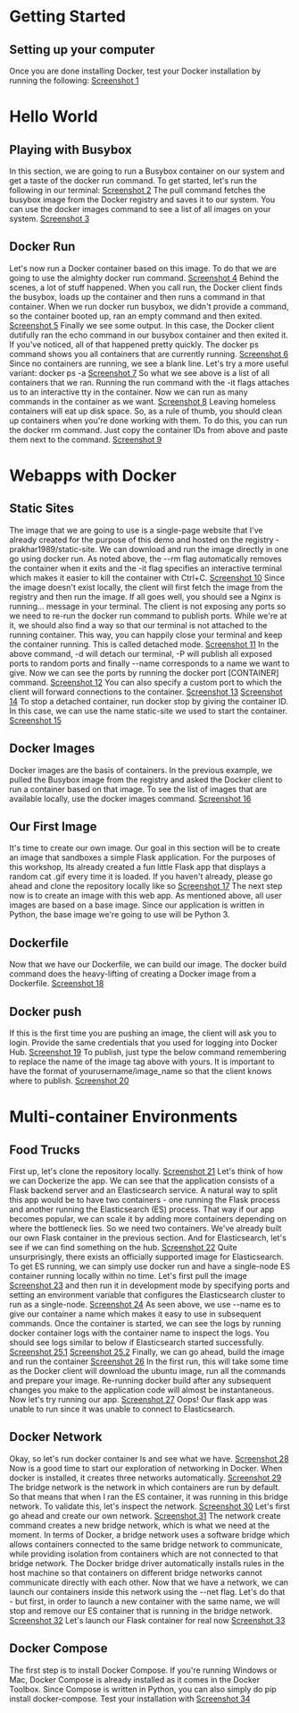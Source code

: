 <h1>Getting Started</h1>
<h2>Setting up your computer</h2>
Once you are done installing Docker, test your Docker installation by running the following: <a href="screenshots/1.png">Screenshot 1</a>

<h1>Hello World</h1>
<h2>Playing with Busybox</h2>
In this section, we are going to run a Busybox container on our system and get a taste of the docker run command. To get started, let's run the following in our terminal: <a href="screenshots/2.png">Screenshot 2</a> The pull command fetches the busybox image from the Docker registry and saves it to our system. You can use the docker images command to see a list of all images on your system. <a href="screenshots/3.png">Screenshot 3</a>
<h2>Docker Run</h2>
Let's now run a Docker container based on this image. To do that we are going to use the almighty docker run command. <a href="screenshots/4.png">Screenshot 4</a> Behind the scenes, a lot of stuff happened. When you call run, the Docker client finds the busybox, loads up the container and then runs a command in that container. When we run docker run busybox, we didn't provide a command, so the container booted up, ran an empty command and then exited. <a href="screenshots/5.png">Screenshot 5</a> Finally we see some output. In this case, the Docker client dutifully ran the echo command in our busybox container and then exited it. If you've noticed, all of that happened pretty quickly. The docker ps command shows you all containers that are currently running. <a href="screenshots/6.png">Screenshot 6</a> Since no containers are running, we see a blank line. Let's try a more useful variant: docker ps -a <a href="screenshots/7.png">Screenshot 7</a> So what we see above is a list of all containers that we ran. Running the run command with the -it flags attaches us to an interactive tty in the container. Now we can run as many commands in the container as we want. <a href="screenshots/8.png">Screenshot 8</a> Leaving homeless containers will eat up disk space. So, as a rule of thumb, you should clean up containers when you're done working with them. To do this, you can run the docker rm command. Just copy the container IDs from above and paste them next to the command. <a href="screenshots/9.png">Screenshot 9</a> 

<h1>Webapps with Docker</h1>
<h2>Static Sites</h2>
The image that we are going to use is a single-page website that I've already created for the purpose of this demo and hosted on the registry - prakhar1989/static-site. We can download and run the image directly in one go using docker run. As noted above, the --rm flag automatically removes the container when it exits and the -it flag specifies an interactive terminal which makes it easier to kill the container with Ctrl+C. <a href="screenshots/10.png">Screenshot 10</a> Since the image doesn't exist locally, the client will first fetch the image from the registry and then run the image. If all goes well, you should see a Nginx is running... message in your terminal. The client is not exposing any ports so we need to re-run the docker run command to publish ports. While we're at it, we should also find a way so that our terminal is not attached to the running container. This way, you can happily close your terminal and keep the container running. This is called detached mode. <a href="screenshots/11.png">Screenshot 11</a> In the above command, -d will detach our terminal, -P will publish all exposed ports to random ports and finally --name corresponds to a name we want to give. Now we can see the ports by running the docker port [CONTAINER] command. <a href="screenshots/12.png">Screenshot 12</a> You can also specify a custom port to which the client will forward connections to the container. <a href="screenshots/13.png">Screenshot 13</a> <a href="screenshots/14.png">Screenshot 14</a> To stop a detached container, run docker stop by giving the container ID. In this case, we can use the name static-site we used to start the container. <a href="screenshots/15.png">Screenshot 15</a> 
<h2>Docker Images</h2>
Docker images are the basis of containers. In the previous example, we pulled the Busybox image from the registry and asked the Docker client to run a container based on that image. To see the list of images that are available locally, use the docker images command. <a href="screenshots/16.png">Screenshot 16</a> 
<h2>Our First Image</h2>
It's time to create our own image. Our goal in this section will be to create an image that sandboxes a simple Flask application. For the purposes of this workshop, Its already created a fun little Flask app that displays a random cat .gif every time it is loaded. If you haven't already, please go ahead and clone the repository locally like so  <a href="screenshots/17.png">Screenshot 17</a> The next step now is to create an image with this web app. As mentioned above, all user images are based on a base image. Since our application is written in Python, the base image we're going to use will be Python 3.
<h2>Dockerfile</h2>
Now that we have our Dockerfile, we can build our image. The docker build command does the heavy-lifting of creating a Docker image from a Dockerfile. <a href="screenshots/18.png">Screenshot 18</a>
<h2>Docker push</h2>
If this is the first time you are pushing an image, the client will ask you to login. Provide the same credentials that you used for logging into Docker Hub. <a href="screenshots/19.png">Screenshot 19</a> To publish, just type the below command remembering to replace the name of the image tag above with yours. It is important to have the format of yourusername/image_name so that the client knows where to publish. <a href="screenshots/20.png">Screenshot 20</a> 

<h1>Multi-container Environments</h1>
<h2>Food Trucks</h2>
First up, let's clone the repository locally. <a href="screenshots/21.png">Screenshot 21</a> Let's think of how we can Dockerize the app. We can see that the application consists of a Flask backend server and an Elasticsearch service. A natural way to split this app would be to have two containers - one running the Flask process and another running the Elasticsearch (ES) process. That way if our app becomes popular, we can scale it by adding more containers depending on where the bottleneck lies. So we need two containers. We've already built our own Flask container in the previous section. And for Elasticsearch, let's see if we can find something on the hub. <a href="screenshots/22.png">Screenshot 22</a> Quite unsurprisingly, there exists an officially supported image for Elasticsearch. To get ES running, we can simply use docker run and have a single-node ES container running locally within no time. Let's first pull the image <a href="screenshots/23.png">Screenshot 23</a> and then run it in development mode by specifying ports and setting an environment variable that configures the Elasticsearch cluster to run as a single-node. <a href="screenshots/24.png">Screenshot 24</a> As seen above, we use --name es to give our container a name which makes it easy to use in subsequent commands. Once the container is started, we can see the logs by running docker container logs with the container name to inspect the logs. You should see logs similar to below if Elasticsearch started successfully. <a href="screenshots/25.1.png">Screenshot 25.1</a> <a href="screenshots/25.2.png">Screenshot 25.2</a>
Finally, we can go ahead, build the image and run the container <a href="screenshots/26.png">Screenshot 26</a> In the first run, this will take some time as the Docker client will download the ubuntu image, run all the commands and prepare your image. Re-running docker build after any subsequent changes you make to the application code will almost be instantaneous. Now let's try running our app. <a href="screenshots/27.png">Screenshot 27</a> Oops! Our flask app was unable to run since it was unable to connect to Elasticsearch.
<h2>Docker Network</h2>
Okay, so let's run docker container ls and see what we have. <a href="screenshots/28.png">Screenshot 28</a> Now is a good time to start our exploration of networking in Docker. When docker is installed, it creates three networks automatically. <a href="screenshots/29.png">Screenshot 29</a> The bridge network is the network in which containers are run by default. So that means that when I ran the ES container, it was running in this bridge network. To validate this, let's inspect the network. <a href="screenshots/30.png">Screenshot 30</a> Let's first go ahead and create our own network. <a href="screenshots/31.png">Screenshot 31</a> The network create command creates a new bridge network, which is what we need at the moment. In terms of Docker, a bridge network uses a software bridge which allows containers connected to the same bridge network to communicate, while providing isolation from containers which are not connected to that bridge network. The Docker bridge driver automatically installs rules in the host machine so that containers on different bridge networks cannot communicate directly with each other. Now that we have a network, we can launch our containers inside this network using the --net flag. Let's do that - but first, in order to launch a new container with the same name, we will stop and remove our ES container that is running in the bridge network. <a href="screenshots/32.png">Screenshot 32</a> Let's launch our Flask container for real now <a href="screenshots/33.png">Screenshot 33</a> 
<h2>Docker Compose</h2>
The first step is to install Docker Compose. If you're running Windows or Mac, Docker Compose is already installed as it comes in the Docker Toolbox. Since Compose is written in Python, you can also simply do pip install docker-compose. Test your installation with <a href="screenshots/34.png">Screenshot 34</a> 

























